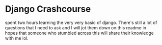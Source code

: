 # Django Crashcourse  
spent two hours learning the very very basic of django. 
There's still a lot of questions that I need to ask and I will jot them down on this readme in hopes that someone who stumbled across this will share their knowledge with me lol. 
